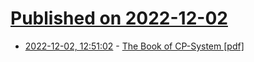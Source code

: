 # [Published on 2022-12-02](index.md)

* [2022-12-02, 12:51:02](https://news.ycombinator.com/item?id=33829815) - [The Book of CP-System [pdf]](https://fabiensanglard.net/b/cpsb.pdf)
